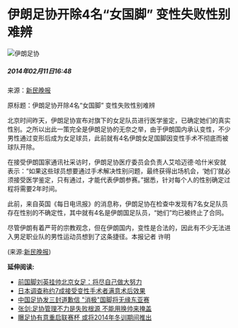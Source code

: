 # 伊朗足协开除4名“女国脚” 变性失败性别难辨

![伊朗足协](http://58.68.146.78/index/?cid=&catalogs=22176&keyword=足协,伊朗国家,变性手术,球员,性别问题,球队,每日电讯报,国足,医学鉴定,女足队员&refer=)

##### 2014年02月11日16:48    
来源：[新民晚报](http://www.chinanews.com/ty/2014/02-11/5824419.shtml)    

原标题：伊朗足协开除4名“女国脚” 变性失败性别难辨

北京时间昨天，伊朗足协宣布对旗下的女足队员进行医学鉴定，已确定她们的真实性别。之所以出此一策完全是伊朗足协的无奈之举，由于伊朗国内承认变性，不少男性通过变形后成为女足球员，此前就有4名伊朗女足国脚因变性手术不彻底而被球队开除。

在接受伊朗国家通讯社采访时，伊朗足协医疗委员会负责人艾哈迈德·哈什米安就表示：“如果这些球员想要通过手术解决性别问题，最终获得出场机会，‘她们’就必须接受医学鉴定，只有通过，才能代表伊朗参赛。”据悉，针对每个人的性别确定过程将需要2年时间。

此前，来自英国《每日电讯报》的消息称，伊朗足协在检查中发现有7名女足队员存在性别的不确定性，其中就有4名是伊朗国足队员，“她们”均已被终止了合同。

尽管伊朗有着严苛的宗教观念，但在伊朗国内，变性是合法的，因此有不少无法进入男足职业队的男性运动员想到了这条捷径。本报记者 许明

(来源:[新民晚报](http://www.chinanews.com/ty/2014/02-11/5824419.shtml))

**延伸阅读:**

- [前国脚刘英挂帅北京女足：将尽自己做大努力](http://sports.people.com.cn/n/2014/0126/c22176-24231096.html)
- [日本调查称约7成接受变性手术者满意术后效果](http://travel.people.com.cn/n/2013/0711/c41570-22158967.html)
- [中国足协发三封道歉信 "消极"国脚将无缘东亚赛](http://sports.people.com.cn/n/2013/0625/c22176-21967309.html)
- [张剑:足协管理不力是失败根源 不能用换帅来掩盖](http://sports.people.com.cn/n/2013/0625/c22176-21959932.html)
- [曝足协有意重启联赛杯 或将2014年冬训期间推出](http://sports.people.com.cn/n/2013/0528/c22176-21646783.html)
<!-- tcd_original_link http://sports.people.com.cn/n/2014/0211/c22176-24328107.html -->

